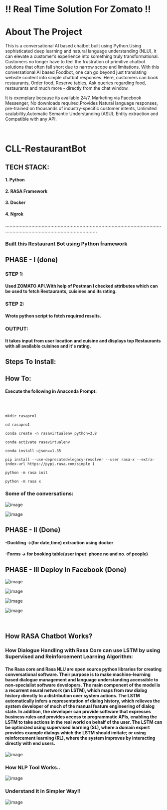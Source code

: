 <h1>!! Real Time Solution For Zomato !!</h1>

# About The Project 
 This is a conversational AI based chatbot built using Python.Using sophisticated deep learning and natural language understanding (NLU), it can elevate a customer’s experience into something truly transformational. Customers no longer have to feel the frustration of primitive chatbot solutions that often fall short due to narrow scope and limitations.
                       With this conversational AI based Foodbot, one can go beyond just translating website content into simple chatbot responses. Here, customers can book restaurants, Order food, Reserve tables, Ask queries regarding food, restaurants and much more - directly from the chat window.

It is exemplary because its available 24/7, Marketing via Facebook Messenger,  No downloads required,Provides Natural language responses, pre-trained on thousands of industry-specific customer intents, Unlimited scalability,Automatic Semantic Understanding (ASU), Entity extraction and Compatible with any API.

<br>

# CLL-RestaurantBot
<h2>TECH STACK:</h2>
<h4>1. Python</h4>
<h4>2. RASA Framework</h4>
<h4>3. Docker</h4>
<h4>4. Ngrok</h4>

<h4>..........................................................................................................................................................................</h4>
<h3>Built this Restaurant Bot using Python framework</h3>
<h2>PHASE - I (done)</h2>
<h3>STEP 1:</h3>
<h4>Used ZOMATO API.With help of Postman I checked attributes which can be used to fetch Restaurants, cuisines and its rating.</h4>
<h3>STEP 2:</h3>
<h4>Wrote python script to fetch required results.</h4>
<h3>OUTPUT:</h3>
<h4>It takes input from user location and cuisine and displays top  Restaurants with all available cuisines and it's rating.</h4>

<h2>Steps To Install:</h2>

## How To:
#### Execute the following in Anaconda Prompt:
<br>

```

mkdir rasapro1

cd rasapro1

conda create -n rasavirtualenv python=3.8

conda activate rasavirtualenv

conda install ujson==1.35

pip install --use-deprecated=legacy-resolver --user rasa-x --extra-index-url https://pypi.rasa.com/simple 1

python -m rasa init

python -m rasa x
```

<!-- ![image](https://user-images.githubusercontent.com/66173499/121783611-3a31ab80-cbcd-11eb-997c-492633736f57.png) -->
<h3>Some of the conversations:</h3>

![image](https://user-images.githubusercontent.com/66173499/121837223-afe36780-ccf2-11eb-8702-21b282e6269b.png)

![image](https://user-images.githubusercontent.com/66173499/121837270-ca1d4580-ccf2-11eb-8880-89f70bb157fa.png)


<h2>PHASE - II (Done)</h2>
<h4>-Duckling ->(for date,time) extraction using docker</h4>
<h4>-Forms -> for booking table(user input: phone no and no. of people)</h4>

<h2>PHASE - III Deploy In Facebook (Done)</h2>

![image](https://user-images.githubusercontent.com/66173499/126511962-fa2f5033-37f0-4eb9-936f-d43c889521fc.png)

![image](https://user-images.githubusercontent.com/66173499/126512082-0bb99a2c-b544-4ed5-9731-768480ed82d7.png)

![image](https://user-images.githubusercontent.com/66173499/126512208-48024184-f6d9-4b69-830b-7f2ddb0e6cd0.png)

![image](https://user-images.githubusercontent.com/66173499/126512304-dcf48725-29d3-4cb0-a5a8-ab064ce554da.png)



<br>

<h2> How RASA Chatbot Works? </h2>
<h3>How Dialogue Handling with Rasa Core can use LSTM by using Supervised and Reinforcement Learning Algorithm:<h3/>
<h4>
The Rasa core and Rasa NLU are open source python libraries for creating conversational software. Their purpose is to make machine-learning based dialogue management and language understanding accessible to non-specialist software developers. The main component of the model is a recurrent neural network (an LSTM), which maps from raw dialog history directly to a distribution over system actions. The LSTM automatically infers a representation of dialog history, which relieves the system developer of much of the manual feature engineering of dialog state. In addition, the developer can provide software that expresses business rules and provides access to programmatic APIs, enabling the LSTM to take actions in the real world on behalf of the user. The LSTM can be optimized using supervised learning (SL), where a domain expert provides example dialogs which the LSTM should imitate; or using reinforcement learning (RL), where the system improves by interacting directly with end users.</h4>

![image](https://user-images.githubusercontent.com/66173499/122521625-b0516a80-d032-11eb-9776-6b55440d2a41.png)

  
 <h3>How NLP Tool Works..</h3>

![image](https://user-images.githubusercontent.com/66173499/122521281-446f0200-d032-11eb-8b3a-d7781fe7d465.png)

<h3>Understand it in Simpler Way!!</h3>
  
![image](https://user-images.githubusercontent.com/66173499/122531127-d54adb00-d03c-11eb-915e-7a8cffe022e3.png)
  

